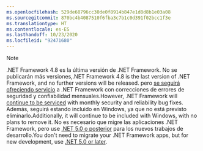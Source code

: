 ```yaml
---
ms.openlocfilehash: 529de68796cc30de0f8914b847e1d8d8b1e03a08
ms.sourcegitcommit: 870bc4b4087510f6fba3c7b1c0d391f02bcc1f3e
ms.translationtype: HT
ms.contentlocale: es-ES
ms.lasthandoff: 10/23/2020
ms.locfileid: "92471680"
---
```

> [!NOTE]
> <span data-ttu-id="86f04-101">.NET Framework 4.8 es la última versión de .NET Framework. No se publicarán más versiones,</span><span class="sxs-lookup"><span data-stu-id="86f04-101">.NET Framework 4.8 is the last version of .NET Framework, and no further versions will be released.</span></span> <span data-ttu-id="86f04-102">pero [se seguirá ofreciendo servicio](https://devblogs.microsoft.com/dotnet/?s=%22.net+framework%22) a .NET Framework con correcciones de errores de seguridad y confiabilidad mensuales.</span><span class="sxs-lookup"><span data-stu-id="86f04-102">However, .NET Framework will [continue to be serviced](https://devblogs.microsoft.com/dotnet/?s=%22.net+framework%22) with monthly security and reliability bug fixes.</span></span> <span data-ttu-id="86f04-103">Además, seguirá estando incluido en Windows, ya que no está previsto eliminarlo.</span><span class="sxs-lookup"><span data-stu-id="86f04-103">Additionally, it will continue to be included with Windows, with no plans to remove it.</span></span> <span data-ttu-id="86f04-104">No es necesario que migre las aplicaciones .NET Framework, pero use [.NET 5.0 o posterior](~/docs/core/introduction.md) para los nuevos trabajos de desarrollo.</span><span class="sxs-lookup"><span data-stu-id="86f04-104">You don't need to migrate your .NET Framework apps, but for new development, use [.NET 5.0 or later](~/docs/core/introduction.md).</span></span>
